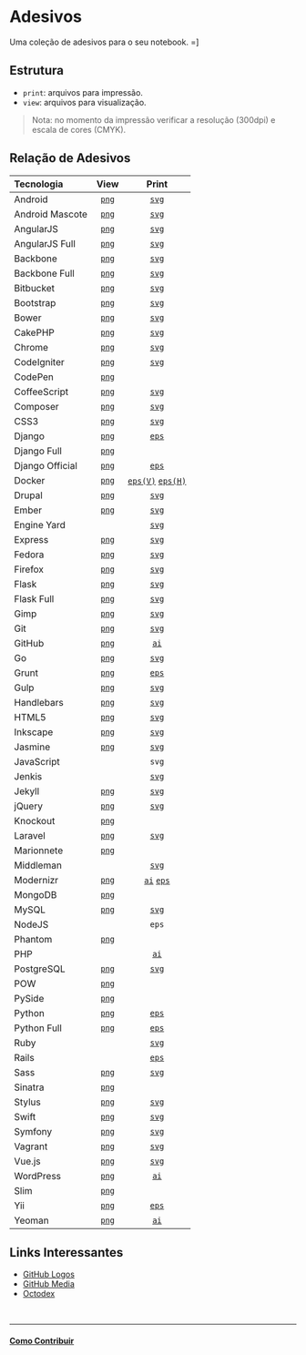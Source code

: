 # Adesivos

Uma coleção de adesivos para o seu notebook. =]

## Estrutura

* `print`: arquivos para impressão.
* `view`: arquivos para visualização.

> Nota: no momento da impressão verificar a resolução (300dpi) e escala de cores (CMYK).

## Relação de Adesivos

| Tecnologia        | View                             | Print                                                                         |
|:------------------|:--------------------------------:|:-----------------------------------------------------------------------------:|
| Android           | [`png`](view/android.png)        | [`svg`](print/android.svg)                                                    |
| Android Mascote   | [`png`](view/android-mascote.png)| [`svg`](print/android-mascote.svg)                                            |
| AngularJS         | [`png`](view/angularjs.png)      | [`svg`](print/angularjs.svg)                                                  |
| AngularJS Full    | [`png`](view/angularjs-full.png) | [`svg`](print/angularjs-full.svg)                                             |
| Backbone          | [`png`](view/backbone.png)       | [`svg`](print/backbone.svg)                                                   |
| Backbone Full     | [`png`](view/backbone-full.png)  | [`svg`](print/backbone-full.svg)                                              |
| Bitbucket         | [`png`](view/bitbucket.png)      | [`svg`](print/bitbucket.svg)                                                  |
| Bootstrap         | [`png`](view/bootstrap.png)      | [`svg`](print/bootstrap.svg)                                                  |
| Bower             | [`png`](view/bower.png)          | [`svg`](print/bower.svg)                                                      |
| CakePHP           | [`png`](view/cakephp.png)        | [`svg`](print/cakephp.svg)                                                    |
| Chrome            | [`png`](view/chrome.png)         | [`svg`](print/chrome.svg)                                                     |
| CodeIgniter       | [`png`](view/codeigniter.png)    | [`svg`](print/codeigniter.svg)                                                |
| CodePen           | [`png`](view/codepen.png)        |                                                                               |
| CoffeeScript      | [`png`](view/coffeescript.png)   | [`svg`](print/coffeescript.svg)                                               |
| Composer          | [`png`](view/composer.png)       | [`svg`](print/composer.svg)                                                   |
| CSS3              | [`png`](view/css3.png)           | [`svg`](print/CSS3.svg)                                                       |
| Django            | [`png`](view/django_symbol.png)  | [`eps`](print/django_symbol.eps)                                              |
| Django Full       | [`png`](view/django_full.png)    |                                                                               |
| Django Official   | [`png`](view/django_official.png)| [`eps`](print/django_official.eps)                                            |
| Docker            | [`png`](view/docker-vertical.png)| [`eps(V)`](print/docker-vertical.eps) [`eps(H)`](print/docker-horizontal.eps) |
| Drupal            | [`png`](view/drupal.png)         | [`svg`](print/drupal.svg)                                                     |
| Ember             | [`png`](view/ember.png)          | [`svg`](print/ember.svg)                                                      |
| Engine Yard       |                                  | [`svg`](print/engine-yard.svg)                                                |
| Express           | [`png`](view/express.png)        | [`svg`](print/express.svg)                                                    |
| Fedora            | [`png`](view/fedora.png)         | [`svg`](print/fedora.svg)                                                     |
| Firefox           | [`png`](view/firefox.png)        | [`svg`](print/firefox-logo.svg)                                               |
| Flask             | [`png`](view/flask.png)          | [`svg`](print/flask.svg)                                                      |
| Flask Full        | [`png`](view/flask-full.png)     | [`svg`](print/flask-full.svg)                                                 |
| Gimp              | [`png`](view/gimp.png)           | [`svg`](print/gimp.svg)                                                       |
| Git               | [`png`](view/git.png)            | [`svg`](print/Git-logo.svg)                                                   |
| GitHub            | [`png`](view/github.png)         | [`ai`](print/github.ai)                                                       |
| Go                | [`png`](view/gopher.png)         | [`svg`](print/gopher.svg)                                                     |
| Grunt             | [`png`](view/grunt.png)          | [`eps`](print/grunt-logo.eps)                                                 |
| Gulp              | [`png`](view/gulp.png)           | [`svg`](print/gulp.svg)                                                       |
| Handlebars        | [`png`](view/handlebars.png)     | [`svg`](print/handlebars.svg)                                                 |
| HTML5             | [`png`](view/HTML5.png)          | [`svg`](print/HTML5_Logo.svg)                                                 |
| Inkscape          | [`png`](view/inkscape.png)       | [`svg`](print/inskcape.svg)                                                   |
| Jasmine           | [`png`](view/jasmine.png)        | [`svg`](print/jasmine.svg)                                                    |
| JavaScript        |                                  | `svg`                                                                         |
| Jenkis            |                                  | [`svg`](print/jenkis.svg)                                                     |
| Jekyll            | [`png`](view/jekyll.png)         | [`svg`](print/jekyll.svg)                                                     |
| jQuery            | [`png`](view/jquery.png)         | [`svg`](print/jquery.svg)                                                     |
| Knockout          | [`png`](view/knockout.png)       |                                                                               |
| Laravel           | [`png`](view/laravel.png)        | [`svg`](print/laravel.svg)                                                    |
| Marionnete        | [`png`](view/marionette.png)     |                                                                               |
| Middleman         |                                  | [`svg`](print/middleman.svg)                                                  |
| Modernizr         | [`png`](view/modernizr.png)      | [`ai`](print/Modernizr%2B2%2BLogo.ai) [`eps`](print/Modernizr%2B2%2BLogo.eps) |
| MongoDB           | [`png`](view/mongodb.png)        |                                                                               |
| MySQL             | [`png`](view/mysql.png)          | [`svg`](view/mysql.svg)                                                       |
| NodeJS            |                                  | `eps`                                                                         |
| Phantom           | [`png`](view/phantomjs.png)      |                                                                               |
| PHP               |                                  | [`ai`](print/php-logo.ai)                                                     |
| PostgreSQL        | [`png`](view/postgresql.png)     | [`svg`](print/postgresql.svg)                                                 |
| POW               | [`png`](view/pow.png)            |                                                                               |
| PySide            | [`png`](view/pyside.png)         |                                                                               |
| Python            | [`png`](view/python_symbol.png)  | [`eps`](print/python_symbol.eps)                                              |
| Python Full       | [`png`](view/python_full.png)    | [`eps`](print/python_full.eps)                                                |
| Ruby              |                                  | [`svg`](print/Ruby_logo.svg)                                                  |
| Rails             |                                  | [`eps`](print/rails.eps)                                                      |
| Sass              | [`png`](view/sass.png)           | [`svg`](print/sass.svg)                                                       |
| Sinatra           | [`png`](view/sinatra.png)        |                                                                               |
| Stylus            | [`png`](view/stylus.png)         | [`svg`](print/stylus.svg)                                                     |
| Swift             | [`png`](view/swift.png)          | [`svg`](print/swift.svg)                                                      |
| Symfony           | [`png`](view/symfony.png)        | [`svg`](print/symfony.svg)                                                    |
| Vagrant           | [`png`](view/vagrant.png)        | [`svg`](print/vagrant.svg)                                                    |
| Vue.js            | [`png`](view/vuejs.png)          | [`svg`](print/vuejs.svg)                                                      |
| WordPress         | [`png`](view/wordpress.png)      | [`ai`](print/wordpress.ai)                                                    |
| Slim              | [`png`](view/slim.png)           |                                                                               |
| Yii               | [`png`](view/yii.png)            | [`eps`](print/yii.eps)                                                        |
| Yeoman            | [`png`](view/yeoman.png)         | [`ai`](print/yeoman.ai)                                                       |


## Links Interessantes

* [GitHub Logos](https://github.com/logos)
* [GitHub Media](https://github.com/github/media)
* [Octodex](http://octodex.github.com/)


<br/>

---

#### [Como Contribuir](https://github.com/cerebrobr/cerebro/blob/master/README.md#como-contribuir)
